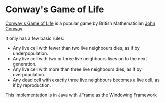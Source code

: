# Conway's Game of Life

[Conway's Game of Life](https://en.wikipedia.org/wiki/Conway%27s_Game_of_Life)
is a popular game by British Mathematician [John Conway](https://en.wikipedia.org/wiki/John_Horton_Conway)

It only has a few basic rules:
- Any live cell with fewer than two live neighbours dies, as if by underpopulation.
- Any live cell with two or three live neighbours lives on to the next generation.
- Any live cell with more than three live neighbours dies, as if by overpopulation.
- Any dead cell with exactly three live neighbours becomes a live cell, as if by reproduction.

This implementation is in Java with JFrame as the Windowing Framework